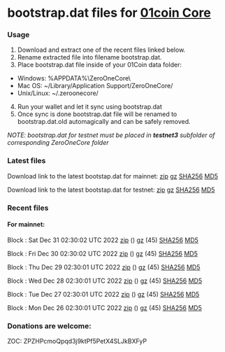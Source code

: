 # bootstrap.dat files for [01coin Core](https://01coin.io)

### Usage

1. Download and extract one of the recent files linked below.
2. Rename extracted file into filename bootstrap.dat.
3. Place bootstrap.dat file inside of your 01Coin data folder:
 - Windows: %APPDATA%\ZeroOneCore\
 - Mac OS: ~/Library/Application Support/ZeroOneCore/
 - Unix/Linux: ~/.zeroonecore/
4. Run your wallet and let it sync using bootstrap.dat
5. Once sync is done bootstrap.dat file will be renamed to bootstrap.dat.old automagically and can be safely removed.

_NOTE: bootstrap.dat for testnet must be placed in **testnet3** subfolder of corresponding ZeroOneCore folder_

### Latest files
Download link to the latest bootstap.dat for mainnet: [zip](https://files.01coin.io/mainnet/bootstrap.dat.zip) [gz](https://files.01coin.io/mainnet/bootstrap.dat.tar.gz) [SHA256](https://files.01coin.io/mainnet/sha256.txt) [MD5](https://files.01coin.io/mainnet/md5.txt)

Download link to the latest bootstap.dat for testnet: [zip](https://files.01coin.io/testnet/bootstrap.dat.zip) [gz](https://files.01coin.io/testnet/bootstrap.dat.tar.gz) [SHA256](https://files.01coin.io/testnet/sha256.txt) [MD5](https://files.01coin.io/testnet/md5.txt)

### Recent files

#### For mainnet:

Block : Sat Dec 31 02:30:02 UTC 2022 [zip](https://files.01coin.io/mainnet/2022-12-31/bootstrap.dat.zip) () [gz](https://files.01coin.io/mainnet/2022-12-31/bootstrap.dat.tar.gz) (45) [SHA256](https://files.01coin.io/mainnet/2022-12-31/sha256.txt) [MD5](https://files.01coin.io/mainnet/2022-12-31/md5.txt)

Block : Fri Dec 30 02:30:02 UTC 2022 [zip](https://files.01coin.io/mainnet/2022-12-30/bootstrap.dat.zip) () [gz](https://files.01coin.io/mainnet/2022-12-30/bootstrap.dat.tar.gz) (45) [SHA256](https://files.01coin.io/mainnet/2022-12-30/sha256.txt) [MD5](https://files.01coin.io/mainnet/2022-12-30/md5.txt)

Block : Thu Dec 29 02:30:01 UTC 2022 [zip](https://files.01coin.io/mainnet/2022-12-29/bootstrap.dat.zip) () [gz](https://files.01coin.io/mainnet/2022-12-29/bootstrap.dat.tar.gz) (45) [SHA256](https://files.01coin.io/mainnet/2022-12-29/sha256.txt) [MD5](https://files.01coin.io/mainnet/2022-12-29/md5.txt)

Block : Wed Dec 28 02:30:01 UTC 2022 [zip](https://files.01coin.io/mainnet/2022-12-28/bootstrap.dat.zip) () [gz](https://files.01coin.io/mainnet/2022-12-28/bootstrap.dat.tar.gz) (45) [SHA256](https://files.01coin.io/mainnet/2022-12-28/sha256.txt) [MD5](https://files.01coin.io/mainnet/2022-12-28/md5.txt)

Block : Tue Dec 27 02:30:01 UTC 2022 [zip](https://files.01coin.io/mainnet/2022-12-27/bootstrap.dat.zip) () [gz](https://files.01coin.io/mainnet/2022-12-27/bootstrap.dat.tar.gz) (45) [SHA256](https://files.01coin.io/mainnet/2022-12-27/sha256.txt) [MD5](https://files.01coin.io/mainnet/2022-12-27/md5.txt)

Block : Mon Dec 26 02:30:01 UTC 2022 [zip](https://files.01coin.io/mainnet/2022-12-26/bootstrap.dat.zip) () [gz](https://files.01coin.io/mainnet/2022-12-26/bootstrap.dat.tar.gz) (45) [SHA256](https://files.01coin.io/mainnet/2022-12-26/sha256.txt) [MD5](https://files.01coin.io/mainnet/2022-12-26/md5.txt)


### Donations are welcome:

ZOC: ZPZHPcmoQpqd3j9ktPf5PetX4SLJkBXFyP
